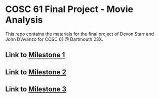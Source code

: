 # COSC 61 Final Project - Movie Analysis
This repo contains the materials for the final project of Devon Starr and John D'Avanzo for COSC 61 @ Dartmouth 23X.


## Link to [Milestone 1](milestone_1/)
## Link to [Milestone 2](milestone_2/)
## Link to [Milestone 3](milestone_3/)